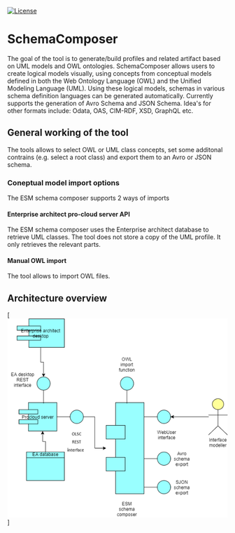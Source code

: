[![License](https://img.shields.io/badge/License-Apache%202.0-blue.svg)](https://opensource.org/licenses/Apache-2.0)
# SchemaComposer
The goal of the tool is to generate/build profiles and related artifact based on UML models and OWL ontologies. SchemaComposer allows users to create logical models visually, using concepts from conceptual models defined in both the Web Ontology Language (OWL) and the Unified Modeling Language (UML). Using these logical models, schemas in various schema definition languages can be generated automatically. Currently supports the generation of Avro Schema and JSON Schema. Idea's for other formats include: Odata, OAS, CIM-RDF, XSD, GraphQL etc.

## General working of the tool
The tools allows to select OWL or UML class concepts, set some additonal contrains (e.g. select a root class) and export them to an Avro or JSON schema.

### Coneptual model import options
The ESM schema composer supports 2 ways of imports

#### Enterprise architect pro-cloud server API
The ESM schema composer uses the Enterprise architect database to retrieve UML classes. The tool does not store a copy of the UML profile. It only retrieves the relevant parts.

#### Manual OWL import 
The tool allows to import OWL files.


## Architecture overview
[![Architecture overview](./Architecture-of-hte-schema-composer.png "Architecture")]



